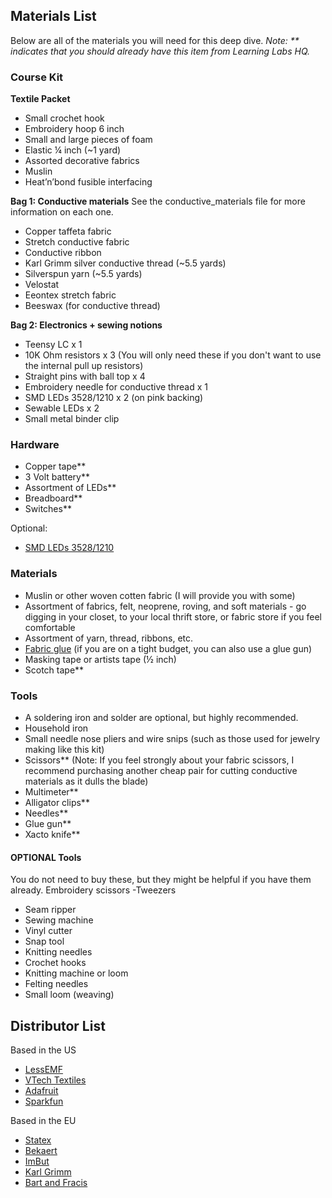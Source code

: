 ## Materials List
Below are all of the materials you will need for this deep dive. 
*Note: ** indicates that you should already have this item from Learning Labs HQ.*

### Course Kit
**Textile Packet**
- Small crochet hook
- Embroidery hoop 6 inch
- Small and large pieces of foam
- Elastic ¼ inch (~1 yard)
- Assorted decorative fabrics
- Muslin
- Heat’n’bond fusible interfacing

**Bag 1: Conductive materials**
See the conductive_materials file for more information on each one.
- Copper taffeta fabric
- Stretch conductive fabric 
- Conductive ribbon
- Karl Grimm silver conductive thread (~5.5 yards)
- Silverspun yarn (~5.5 yards)
- Velostat
- Eeontex stretch fabric
- Beeswax (for conductive thread)

**Bag 2: Electronics + sewing notions**
- Teensy LC x 1
- 10K Ohm resistors x 3 (You will only need these if you don't want to use the internal pull up resistors)
- Straight pins with ball top x 4
- Embroidery needle for conductive thread x 1
- SMD LEDs 3528/1210 x 2 (on pink backing)
- Sewable LEDs x 2
- Small metal binder clip


### Hardware
- Copper tape** 
- 3 Volt battery**
- Assortment of LEDs**
- Breadboard**
- Switches**

Optional:
- [SMD LEDs 3528/1210](https://www.amazon.com/gp/product/B01CUGAGE6/ref=od_aui_detailpages00?ie=UTF8&th=1)

### Materials
- Muslin or other woven cotten fabric (I will provide you with some)
- Assortment of fabrics, felt, neoprene, roving, and soft materials - go digging in your closet, to your local thrift store, or fabric store if you feel comfortable
- Assortment of yarn, thread, ribbons, etc.
- [Fabric glue](https://www.amazon.com/Aleenes-15592-FLEXABLE-Stretchable-Multicolor/dp/B003W0HBLQ/ref=sr_1_34?dchild=1&keywords=fabric+glue&qid=1614458417&sr=8-34) (if you are on a tight budget, you can also use a glue gun)
- Masking tape or artists tape (½ inch)
- Scotch tape**

### Tools
- A soldering iron and solder are optional, but highly recommended.
- Household iron 
- Small needle nose pliers and wire snips (such as those used for jewelry making like this kit)
- Scissors** (Note: If you feel strongly about your fabric scissors, I recommend purchasing another cheap pair for cutting conductive materials as it dulls the blade)
- Multimeter**
- Alligator clips**
- Needles**
- Glue gun**
- Xacto knife**

#### OPTIONAL Tools
You do not need to buy these, but they might be helpful if you have them already.
Embroidery scissors
-Tweezers 
- Seam ripper 
- Sewing machine
- Vinyl cutter
- Snap tool
- Knitting needles
- Crochet hooks
- Knitting machine or loom
- Felting needles
- Small loom (weaving)


## Distributor List
Based in the US
- [LessEMF](http://www.lessemf.com/index.html)
- [VTech Textiles](http://www.shopvtechtextiles.com)
- [Adafruit](https://adafruit.com)
- [Sparkfun](https://sparkfun.com)

Based in the EU
- [Statex](https://www.statex.de/en/fabrics/)
- [Bekaert](https://bekaert.com)
- [ImBut](http://www.imbut.de/)
- [Karl Grimm](https://drive.google.com/open?id=1D6NT0Cx4RQkzS9TrGD05QOy7sfvz4FfX)
- [Bart and Fracis](https://www.bart-francis.be/index.php?action=home&lang=EN)